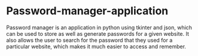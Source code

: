 # Password-manager-application
Password manager is an application in python using tkinter and json, which can be used to store as well as generate passwords for a given website. It also allows the user to search for the password that they used for a particular website, which makes it much easier to access and remember.

